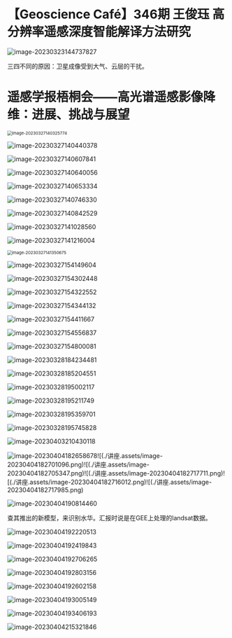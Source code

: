 # 【Geoscience Café】346期 王俊珏 高分辨率遥感深度智能解译方法研究

![image-20230323144737827](C:\Users\LWXHP6PLUS\AppData\Roaming\Typora\typora-user-images\image-20230323144737827.png)

三四不同的原因：卫星成像受到大气、云层的干扰。



# 遥感学报梧桐会——高光谱遥感影像降维：进展、挑战与展望

<img src="./讲座.assets/image-20230327140325774.png" alt="image-20230327140325774" style="zoom:67%;" />



![image-20230327140440378](./讲座.assets/image-20230327140440378.png)



![image-20230327140607841](./讲座.assets/image-20230327140607841.png)



![image-20230327140640056](./讲座.assets/image-20230327140640056.png)



![image-20230327140653334](./讲座.assets/image-20230327140653334.png)



![image-20230327140746330](./讲座.assets/image-20230327140746330.png)



![image-20230327140842529](./讲座.assets/image-20230327140842529.png)



![image-20230327141028560](./讲座.assets/image-20230327141028560.png)

![image-20230327141216004](./讲座.assets/image-20230327141216004.png)



<img src="./讲座.assets/image-20230327141350675.png" alt="image-20230327141350675" style="zoom:67%;" />



![image-20230327154149604](./讲座.assets/image-20230327154149604.png)



![image-20230327154302448](./讲座.assets/image-20230327154302448.png)



![image-20230327154322552](./讲座.assets/image-20230327154322552.png)



![image-20230327154344132](./讲座.assets/image-20230327154344132.png)



![image-20230327154411667](./讲座.assets/image-20230327154411667.png)



![image-20230327154556837](./讲座.assets/image-20230327154556837.png)



![image-20230327154800081](./讲座.assets/image-20230327154800081.png)



![image-20230328184234481](./讲座.assets/image-20230328184234481.png)



![image-20230328185204551](./讲座.assets/image-20230328185204551.png)



![image-20230328195002117](./讲座.assets/image-20230328195002117.png)



![image-20230328195211749](./讲座.assets/image-20230328195211749.png)



![image-20230328195359701](./讲座.assets/image-20230328195359701.png)





![image-20230328195745828](./讲座.assets/image-20230328195745828.png)







![image-20230403210430118](./讲座.assets/image-20230403210430118.png)





![image-20230404182658678](./讲座.assets/image-20230404182658678.png)![(./讲座.assets/image-20230404182701096.png)![(./讲座.assets/image-20230404182705347.png)![(./讲座.assets/image-20230404182717711.png)![(./讲座.assets/image-20230404182716012.png)![(./讲座.assets/image-20230404182717985.png)



![image-20230404190814460](./讲座.assets/image-20230404190814460.png)

查其推出的新模型，来识别水华。汇报时说是在GEE上处理的landsat数据。

![image-20230404192220513](./讲座.assets/image-20230404192220513.png)

![image-20230404192419843](./讲座.assets/image-20230404192419843.png)

![image-20230404192706265](./讲座.assets/image-20230404192706265.png)

![image-20230404192803156](./讲座.assets/image-20230404192803156.png)

![image-20230404192602158](./讲座.assets/image-20230404192602158.png)

![image-20230404193005149](./讲座.assets/image-20230404193005149.png)

![image-20230404193406193](./讲座.assets/image-20230404193406193.png)



![image-20230404215321846](./讲座.assets/image-20230404215321846.png)































































































































































































































































































































































































































































































































































































































































































































































































































































































































































































































































































































































































































































































































































































































































































































































































































































































































































































































































































































































































































































































































































































































































































































































































































































































































































































































































































































































































































































































































































































































































































































































































